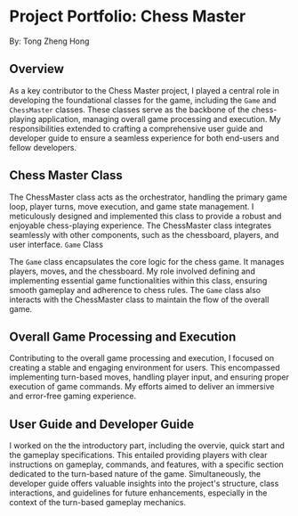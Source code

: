 # Project Portfolio: Chess Master

By: Tong Zheng Hong

## Overview
As a key contributor to the Chess Master project, I played a central role in developing the foundational classes for the game, including the `Game` and `ChessMaster` classes. These classes serve as the backbone of the chess-playing application, managing overall game processing and execution. My responsibilities extended to crafting a comprehensive user guide and developer guide to ensure a seamless experience for both end-users and fellow developers.

## Chess Master Class
The ChessMaster class acts as the orchestrator, handling the primary game loop, player turns, move execution, and game state management. I meticulously designed and implemented this class to provide a robust and enjoyable chess-playing experience. The ChessMaster class integrates seamlessly with other components, such as the chessboard, players, and user interface.
`Game` Class

The `Game` class encapsulates the core logic for the chess game. It manages players, moves, and the chessboard. My role involved defining and implementing essential game functionalities within this class, ensuring smooth gameplay and adherence to chess rules. The `Game` class also interacts with the ChessMaster class to maintain the flow of the overall game.

## Overall Game Processing and Execution
Contributing to the overall game processing and execution, I focused on creating a stable and engaging environment for users. This encompassed implementing turn-based moves, handling player input, and ensuring proper execution of game commands. My efforts aimed to deliver an immersive and error-free gaming experience.

## User Guide and Developer Guide
I worked on the the introductory part, including the overvie, quick start and the gameplay specifications. This entailed providing players with clear instructions on gameplay, commands, and features, with a specific section dedicated to the turn-based nature of the game. Simultaneously, the developer guide offers valuable insights into the project's structure, class interactions, and guidelines for future enhancements, especially in the context of the turn-based gameplay mechanics.

